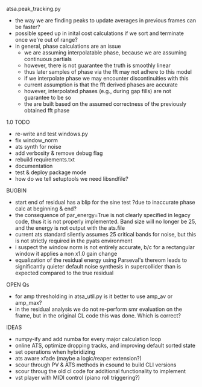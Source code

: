 atsa.peak_tracking.py
* the way we are finding peaks to update averages in previous frames can be faster?
* possible speed up in inital cost calculations if we sort and terminate once we're out of range?
* in general, phase calculations are an issue
    * we are assuming interpolatable phase, because we are assuming continuous partials
    * however, there is not guarantee the truth is smoothly linear
    * thus later samples of phase via the fft may not adhere to this model
    * if we interpolate phase we may encounter discontinuities with this
    * current assumption is that the fft derived phases are accurate
    * however, interpolated phases (e.g., during gap fills) are not guarantee to be so
    * the are built based on the assumed correctness of the previously obtained fft phase

1.0 TODO
* re-write and test windows.py
* fix window_norm
* ats synth for noise
* add verbosity & remove debug flag
* rebuild requirements.txt
* documentation
* test & deploy package mode
* how do we tell setuptools we need libsndfile?

BUGBIN
* start end of residual has a blip for the sine test ?due to inaccurate phase calc at beginning & end?
* the consequence of par_energy=True is not clearly specified in legacy code, thus it is not properly implemented. Band size will no longer be 25, and the energy is not output with the ats.file
* current ats standard silently assumes 25 critical bands for noise, but this is not strictly required in the pyats environment
* i suspect the window norm is not entirely accurate, b/c for a rectangular window it applies a non x1.0 gain change
* equalization of the residual energy using Parseval's thereom leads to significantly quieter default noise synthesis in supercollider than is expected compared to the true residual

OPEN Qs
* for amp thresholding in atsa_util.py is it better to use amp_av or amp_max?
* in the residual analysis we do not re-perform smr evaluation on the frame, but in the original CL code this was done. Which is correct?

IDEAS
* numpy-ify and add numba for every major calculation loop
* online ATS, optimize dropping tracks, and improving default sorted state
* set operations when hybridizing
* ats aware xfade (maybe a logic/reaper extension?)
* scour through PV & ATS methods in csound to build CLI versions
* scour throug the old cl code for additional functionality to implement
* vst player with MIDI control (piano roll triggering?)